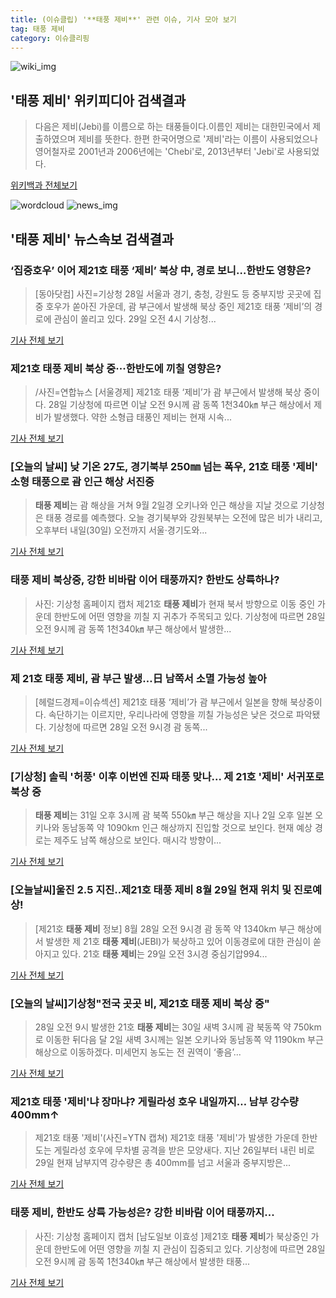 ```yaml
---
title: (이슈클립) '**태풍 제비**' 관련 이슈, 기사 모아 보기
tag: 태풍 제비
category: 이슈클리핑
---
```

![wiki_img](https://user-images.githubusercontent.com/42597476/44503234-41136a80-a6d0-11e8-9071-6fc6418eafe4.png)
## **'**태풍 제비**'** 위키피디아 검색결과
>다음은 제비(Jebi)를 이름으로 하는 태풍들이다.이름인 제비는 대한민국에서 제출하였으며 제비를 뜻한다. 한편 한국어명으로 '제비'라는 이름이 사용되었으나 영어철자로 2001년과 2006년에는 'Chebi'로, 2013년부터 'Jebi'로 사용되었다.

<a href="https://ko.wikipedia.org/wiki/태풍 제비" target="_blank">위키백과 전체보기</a>

![wordcloud](https://s3.ap-northeast-2.amazonaws.com/lyrics101-wordcloud/2018-08-29-1535498663.png)
![news_img](https://user-images.githubusercontent.com/42597476/44507050-1206f400-a6e4-11e8-8d98-7ffbfebb353f.png)
## **'**태풍 제비**'** 뉴스속보 검색결과
### ‘집중호우’ 이어 제21호 태풍 ‘제비’ 북상 中, 경로 보니…한반도 영향은?

>[동아닷컴] 사진=기상청 28일 서울과 경기, 충청, 강원도 등 중부지방 곳곳에 집중 호우가 쏟아진 가운데, 괌 부근에서 발생해 북상 중인 제21호 태풍 ‘제비’의 경로에 관심이 쏠리고 있다. 29일 오전 4시 기상청...

<a href="http://news.donga.com/3/all/20180829/91726149/2" target="_blank">기사 전체 보기</a>

### 제21호 **태풍 제비** 북상 중···한반도에 끼칠 영향은?

>/사진=연합뉴스 [서울경제] 제21호 태풍 ‘제비’가 괌 부근에서 발생해 북상 중이다. 28일 기상청에 따르면 이날 오전 9시께 괌 동쪽 1천340㎞ 부근 해상에서 제비가 발생했다. 약한 소형급 태풍인 제비는 현재 시속...

<a href="http://www.sedaily.com/NewsView/1S3JQJM9ZJ" target="_blank">기사 전체 보기</a>

### [오늘의 날씨] 낮 기온 27도, 경기북부 250㎜ 넘는 폭우, 21호 태풍 '제비' 소형 태풍으로 괌 인근 해상 서진중

>**태풍 제비**는 괌 해상을 거쳐 9월 2일경 오키나와 인근 해상을 지날 것으로 기상청은 태풍 경로를 예측했다. 오늘 경기북부와 강원북부는 오전에 많은 비가 내리고, 오후부터 내일(30일) 오전까지 서울·경기도와...

<a href="http://www.queen.co.kr/news/articleView.html?idxno=301151" target="_blank">기사 전체 보기</a>

### **태풍 제비** 북상중, 강한 비바람 이어 태풍까지? 한반도 상륙하나?

>사진: 기상청 홈페이지 캡처 제21호 **태풍 제비**가 현재 북서 방향으로 이동 중인 가운데 한반도에 어떤 영향을 끼칠 지 귀추가 주목되고 있다. 기상청에 따르면 28일 오전 9시께 괌 동쪽 1천340㎞ 부근 해상에서 발생한...

<a href="http://www.gukjenews.com/news/articleView.html?idxno=982202" target="_blank">기사 전체 보기</a>

### 제 21호 **태풍 제비**, 괌 부근 발생…日 남쪽서 소멸 가능성 높아

>[헤럴드경제=이슈섹션] 제21호 태풍 ‘제비’가 괌 부근에서 일본을 향해 북상중이다. 속단하기는 이르지만, 우리나라에 영향을 끼칠 가능성은 낮은 것으로 파악됐다. 기상청에 따르면 28일 오전 9시경 괌 동쪽...

<a href="http://news.heraldcorp.com/view.php?ud=20180829000030" target="_blank">기사 전체 보기</a>

### [기상청] 솔릭 '허풍' 이후 이번엔 진짜 태풍 맞나... 제 21호 '제비' 서귀포로 북상 중

>**태풍 제비**는 31일 오후 3시께 괌 북쪽 550㎞ 부근 해상을 지나 2일 오후 일본 오키나와 동남동쪽 약 1090km 인근 해상까지 진입할 것으로 보인다. 현재 예상 경로는 제주도 남쪽 해상으로 보인다. 매시각 방향이...

<a href="http://www.g-enews.com/ko-kr/news/article/news_all/2018082906312477654e4869c120_1/article.html" target="_blank">기사 전체 보기</a>

### [오늘날씨]울진 2.5 지진..제21호 **태풍 제비** 8월 29일 현재 위치 및 진로예상!

>[제21호 **태풍 제비** 정보] 8월 28일 오전 9시경 괌 동쪽 약 1340km 부근 해상에서 발생한 제 21호 **태풍 제비**(JEBI)가 북상하고 있어 이동경로에 대한 관심이 쏟아지고 있다. 21호 **태풍 제비**는 29일 오전 3시경 중심기압994...

<a href="http://www.horsebiz.co.kr/hbns/new_hbns/index.phtml?mode=view_sisa&vcode=701001&view_id=20180003101" target="_blank">기사 전체 보기</a>

### [오늘의 날씨]기상청"전국 곳곳 비, 제21호 **태풍 제비** 북상 중"

>28일 오전 9시 발생한 21호 **태풍 제비**는 30일 새벽 3시께 괌 북동쪽 약 750km로 이동한 뒤다음 달 2일 새벽 3시께는 일본 오키나와 동남동쪽 약 1190km 부근 해상으로 이동하겠다. 미세먼지 농도는 전 권역이 ‘좋음’...

<a href="http://www.kookje.co.kr/news2011/asp/newsbody.asp?code=0300&key=20180829.99099013339" target="_blank">기사 전체 보기</a>

### 제21호 태풍 '제비'냐 장마냐? 게릴라성 호우 내일까지… 남부 강수량 400mm↑

>제21호 태풍 '제비'(사진=YTN 캡쳐) 제21호 태풍 '제비'가 발생한 가운데 한반도는 게릴라성 호우에 무차별 공격을 받은 모양새다. 지난 26일부터 내린 비로 29일 현재 남부지역 강수량은 총 400mm를 넘고 서울과 중부지방은...

<a href="http://www.gnmaeil.com/news/articleView.html?idxno=381343" target="_blank">기사 전체 보기</a>

### **태풍 제비**, 한반도 상륙 가능성은? 강한 비바람 이어 태풍까지...

>사진: 기상청 홈페이지 캡처 [남도일보 이효성 ]제21호 **태풍 제비**가 북상중인 가운데 한반도에 어떤 영향을 끼칠 지 관심이 집중되고 있다. 기상청에 따르면 28일 오전 9시께 괌 동쪽 1천340㎞ 부근 해상에서 발생한 태풍...

<a href="http://www.namdonews.com/news/articleView.html?idxno=488008" target="_blank">기사 전체 보기</a>


